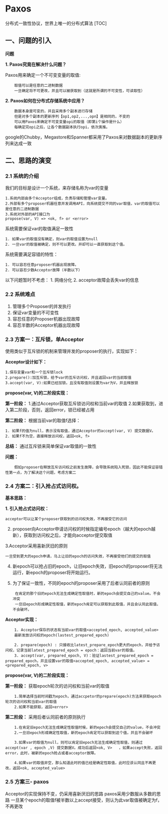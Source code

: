 # Paxos

分布式一致性协议，世界上唯一的分布式算法
[TOC]

## 一、问题的引入
**问题**

**1. Paxos究竟在解决什么问题？**

Paxos用来确定一个不可变变量的取值:

		取值可以是任意的二进制数据
		一旦确定将不可更改，并且可以被获取到（这就是所谓的不可变性，可读取性）



**2.  Paxos如何在分布式存储系统中应用？**

		数据本身是可变的，并且采用多个副本进行存储
		但是对多个副本的更新序列【op1,op2,...,opn】是相同的，不变的
		可以用Paxos来确定不可变变量opi的取值（即第i个操作是什么）
		每确定完opi之后，让各个数据副本执行opi，依次类推。

google的Chubby，Megastore和Spanner都采用了Paxos来对数据副本的更新序列来达成一致


## 二、思路的演变

### 2.1 系统的介绍

我们的目标是设计一个系统，来存储名称为var的变量

	1.系统内部由多个Acceptor组成，负责存储和管理var变量。
	2.外部有多个proposer机器任意并发调用API，向系统提交不同的var取值，var的取值可以是任意的二进制数据
	3.系统对外部的API接口为
	propose(var, V) => <ok, f> or <error>


 系统需要保证var的取值满足一致性

	1. 如果var的取值没有确定，则var的取值设置为null
	2. 一旦var的取值被确定，则不可以更改。并却可以一直获取到这个值。


系统需要满足容错的特性：

	1. 可以容忍任意proposer机器出现故障。
	2. 可以容忍少数Acceptor故障（半数以下）


以下问题暂时不考虑：
	1. 网络分化
	2. acceptor故障会丢失var的信息


### 2.2 系统难点

1. 管理多个Proposer的并发执行
2. 保证var变量的不可变性
3. 容忍任意的Proposer机器出现故障
4. 容忍半数的Acceptor机器出现故障


### 2.3 方案一：互斥锁，单Acceptor

使用类似于互斥锁的机制来管理并发的proposer的执行，实现如下：

**Acceptor设计如下：**

	1.保存变量var和一个互斥锁lock
	2.prepare():加互斥锁，给予var的互斥访问权，并且返回var的当前取值
	3.accept(var, V):如果已经加锁，且没有取值则设置为var为V，并且释放锁


**propose(var, V)的二阶段实现：**

**第一阶段：**
		1.通过Acceptor获取互斥锁访问权和当前var的取值
		2.如果获取到，进入第二阶段，否则，返回error，锁已经被占用

**第二阶段：** 根据当前var的取值f选择：

	1. 如果f的值为null，表示没有取值，通过Acceptor的accept(var, V) 提交数据V。
	2. 如果f不为空，直接释放访问权，返回<ok, f>

**总结：**
	通过互斥锁来简单保证var取值的一致性

**问题：**

		假如proposer在释放互斥访问权之前发生故障，会导致系统陷入死锁，因此不能保证容错性第一点，为了解决这个问题，考虑方案二


### 2.4 方案二：引入抢占式访问权。

**基本思路：**

**1. 引入抢占式访问权：**

	acceptor可以让某个proposer获取到的访问权失效，不再接受它的访问
2. proposer向Acceptor申请访问权的时候指定编号epoch（越大的epoch越新），获取到访问权之后，才能向acceptor提交取值

3.Acceptor采用喜新厌旧的原则

	一旦受到更大的epoch申请，马上让旧的epoch的访问失效，不再接受他们的提交的取值
4. 新epoch可以抢占旧的epoch，让旧epoch失效，旧epoch的proposer将无法运行，新epoch的proposer将开始运行。
5. 为了保证一致性，不同的epoch的proposer采用了后者认同前者的原则

		在肯定的那个旧的epoch无法生成确定性取值时，新的epoch会提交自己的value。不会冲突
		一旦旧epoch形成确定性取值，新的epoch肯定可以获取到此取值，并且会认同此取值，不会破坏。


**Acceptor实现：**

		1. Acceptor保存的状态有当前var的取值<accepted_epoch, accepted_value>
		最新发放访问权的epoch(lastest_prepared_epoch)

		2. prepare(epoch) : 只接收比latest_prepare_epoch更大的epoch，并给予访问权，记录当前latest_prepared_epoch = epoch：返回当前var的取值。
		3. accept(var, prepared_epoch, V)：验证lastest_prepared_epoch = prepared_epoch，并且设置var的取值<accepted_epoch, accepted_value> = <prepared_epoch, v>


**propose(var, V)的二阶段实现：**


**第一阶段：** 获取epoch轮次的访问权和当前var的取值

		1.简单选择当前时间戳为epoch，通过accpetor的prepare(epoch)方法来获取epoch轮次的访问权和当前var的取值
		2.如果不能获取，返回<error>


**第二阶段：** 采用后者认同前者的原则执行

		1.在肯定旧epoch无法生成确定性取值时候，新的epoch会提交自己的value，不会冲突
		2.一旦旧epoch形成确定性取值，新的epoch肯定可以获取到这个值，并且不会破坏

		3.如果var的取值为null，则可以肯定旧epoch无法生成确定性取值，则通过accept(var , epoch ,V) 提交数据V。成功后返回<ok, V>	，如果accept失败，返回error，此时，被新的epoch抢占或者acceptor故障。

		4.如果var的取值非空，那么知道此时的值已经是确定性取值，此时应该认同且不再更改，返回<ok, accepted_value>



### 2.5 方案三- paxos

Acceptor的实现保持不变，仍采用喜新厌旧的思路
paxos采用少数服从多数的思路
一旦某个epoch的取值f被半数以上accept接受，则认为此var取值被确定为f，不再更改


